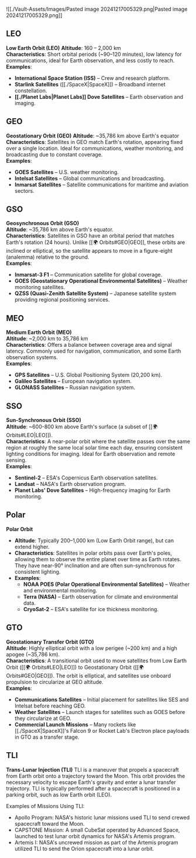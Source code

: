 ![[./Vault-Assets/Images/Pasted image 20241217005329.png|Pasted image 20241217005329.png]]


## LEO

**Low Earth Orbit (LEO)**
**Altitude**: 160 – 2,000 km  
**Characteristics**: Short orbital periods (~90–120 minutes), low latency for communications, ideal for Earth observation, and less costly to reach.  
**Examples**:  
  - **International Space Station (ISS)** – Crew and research platform.  
  - **Starlink Satellites** ([[./SpaceX|SpaceX]]) – Broadband internet constellation.  
  - **[[./Planet Labs|Planet Labs]] Dove Satellites** – Earth observation and imaging.  


## GEO 

**Geostationary Orbit (GEO)**
**Altitude**: ~35,786 km above Earth's equator  
**Characteristics**: Satellites in GEO match Earth's rotation, appearing fixed over a single location. Ideal for communications, weather monitoring, and broadcasting due to constant coverage.  
**Examples**:  
  - **GOES Satellites** – U.S. weather monitoring.  
  - **Intelsat Satellites** – Global communications and broadcasting.  
  - **Inmarsat Satellites** – Satellite communications for maritime and aviation sectors.  


## GSO

**Geosynchronous Orbit (GSO)**  
**Altitude**: ~35,786 km above Earth's equator.  
**Characteristics**: Satellites in GSO have an orbital period that matches Earth's rotation (24 hours). Unlike [[🌍 Orbits#GEO|GEO]], these orbits are inclined or elliptical, so the satellite appears to move in a figure-eight (analemma) relative to the ground.  
**Examples**:  
  - **Inmarsat-3 F1** – Communication satellite for global coverage.  
  - **GOES (Geostationary Operational Environmental Satellites)** – Weather monitoring satellites.  
  - **QZSS (Quasi-Zenith Satellite System)** – Japanese satellite system providing regional positioning services.  


## MEO 

**Medium Earth Orbit (MEO)**  
**Altitude**: ~2,000 km to 35,786 km  
**Characteristics**: Offers a balance between coverage area and signal latency. Commonly used for navigation, communication, and some Earth observation systems.  
**Examples**:  
  - **GPS Satellites** – U.S. Global Positioning System (20,200 km).  
  - **Galileo Satellites** – European navigation system.  
  - **GLONASS Satellites** – Russian navigation system.  


## SSO

**Sun-Synchronous Orbit (SSO)**  
**Altitude**: ~600-800 km above Earth's surface (a subset of [[🌍 Orbits#LEO|LEO]]).  
**Characteristics**: A near-polar orbit where the satellite passes over the same region at roughly the same local solar time each day, ensuring consistent lighting conditions for imaging. Ideal for Earth observation and remote sensing.  
**Examples**:  
  - **Sentinel-2** – ESA's Copernicus Earth observation satellites.  
  - **Landsat** – NASA's Earth observation program.  
  - **Planet Labs' Dove Satellites** – High-frequency imaging for Earth monitoring.  


## Polar

**Polar Orbit**  
- **Altitude**: Typically 200–1,000 km (Low Earth Orbit range), but can extend higher.  
- **Characteristics**: Satellites in polar orbits pass over Earth's poles, allowing them to observe the entire planet over time as Earth rotates. They have near-90° inclination and are often sun-synchronous for consistent lighting.  
- **Examples**:  
  - **NOAA POES (Polar Operational Environmental Satellites)** – Weather and environmental monitoring.  
  - **Terra (NASA)** – Earth observation for climate and environmental data.  
  - **CryoSat-2** – ESA's satellite for ice thickness monitoring.  


## GTO

**Geostationary Transfer Orbit (GTO)**  
**Altitude**: Highly elliptical orbit with a low perigee (~200 km) and a high apogee (~35,786 km).  
**Characteristics**: A transitional orbit used to move satellites from Low Earth Orbit ([[🌍 Orbits#LEO|LEO]]) to Geostationary Orbit ([[🌍 Orbits#GEO|GEO]]). The orbit is elliptical, and satellites use onboard propulsion to circularize at GEO altitude.  
**Examples**:  
  - **Communications Satellites** – Initial placement for satellites like SES and Intelsat before reaching GEO.  
  - **Weather Satellites** – Launch stages for satellites such as GOES before they circularize at GEO.  
  - **Commercial Launch Missions** – Many rockets like [[./SpaceX|SpaceX]]'s Falcon 9 or Rocket Lab's Electron place payloads in GTO as a transfer stage.


## TLI

**Trans-Lunar Injection (TLI)**
TLI is a maneuver that propels a spacecraft from Earth orbit onto a trajectory toward the Moon. This orbit provides the necessary velocity to escape Earth's gravity and enter a lunar transfer trajectory. TLI is typically performed after a spacecraft is positioned in a parking orbit, such as low Earth orbit (LEO).

Examples of Missions Using TLI:
- Apollo Program: NASA's historic lunar missions used TLI to send crewed spacecraft toward the Moon.
- CAPSTONE Mission: A small CubeSat operated by Advanced Space, launched to test lunar orbit dynamics for NASA's Artemis program.
- Artemis I: NASA's uncrewed mission as part of the Artemis program utilized TLI to send the Orion spacecraft into a lunar orbit.